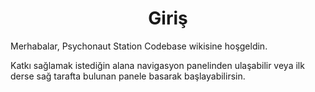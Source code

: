 <h1 style="text-align: center">Giriş</h1>

Merhabalar, Psychonaut Station Codebase wikisine hoşgeldin.

Katkı sağlamak istediğin alana navigasyon panelinden ulaşabilir veya ilk derse sağ tarafta bulunan panele basarak başlayabilirsin.
